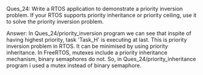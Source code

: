 Ques_24: Write a RTOS application to demonstrate a priority inversion problem. If your RTOS 
         supports priority inheritance or priority ceiling, use it to solve the priority 
         inversion problem.
    
Answer: In Ques_24/priority_inversion program we can see that inspite of having highest priority, 
        task 'Task_H' is executing at last. This is priority inversion problem in RTOS. It can be 
        minimised by using priority inheritance.
        In FreeRTOS, mutexes include a priority inheritance mechanism, binary semaphores do not.
        So, in Ques_24/priority_inheritance program i used a mutex instead of binary semaphore.